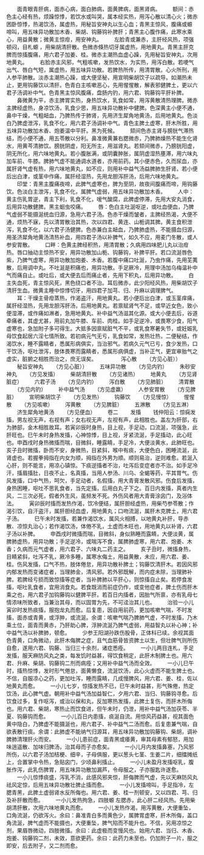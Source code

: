 <!-- { "loadSidebar": true } -->
　　面青眼青肝病，面赤心病，面白肺病，面黄脾病，面黑肾病。
　　额间：赤色主心经有热，烦躁惊悸，若饮水或叫哭，属本经实热，用泻心散以清心火；微赤困卧惊悸，热渴饮汤，属虚热，用秘旨安神丸以生心血；青黑主惊风，腹痛或螈 啼叫，用五味异功散加木香、柴胡、钩藤钩补脾肝；青黑主心腹作痛，此寒水乘心，用益黄散；微黄主惊疳，用安神丸。
　　左脸青或兼赤，主肝经风热，项强顿闷，目札螈 ，用柴胡清肝散。色微赤倏热切牙属虚热，用地黄丸。青黑主肝克脾而惊搐腹痛，用六君子加姜、桂。微赤主潮热血虚心躁，先用秘旨安神丸，次用地黄丸。
　　右脸赤主风邪，气粗咳嗽，发热饮水，为实热，用泻白散。若哽气出气、唇白气短，属虚热，用五味异功散。若脾热所传，用清胃散。心火所刑，用人参平肺散。淡赤主潮热心躁，或大便坚秘，用宣明柴胡饮子以疏导。如潮热未止，更用钩藤饮以清肝。色青白主咳嗽恶心，先用惺惺散，解表邪健脾土，更以六君子汤调补中气。色青黑主惊风腹痛，盘肠内钓，用六君、钩藤钩平肝补脾。
　　鼻微黄为平，赤主脾胃实热，身热饮水，乳食如常，用泻黄散清热理脾。微赤主脾经虚热，身凉饮汤，乳食少思，用五味异功散补中健脾。色深黄主小便不通，鼻中干燥，气粗衄血，乃脾热传于肺肾，先用济生犀角地黄汤，后用地黄丸。色淡白乃脾虚泄泻，乳食不化，用六君子汤调补中气。青色主脾土虚寒，肝木所胜，用五味异功散加木香、炮姜温中平肝。黑为死候。
　　颏间色赤主肾与膀胱气滞热结，而小便不通，用五苓散以分利。鼻准微黄兼右腮微赤，乃脾肺燥热不能生化肾水，用黄芩清肺饮。膀胱阴虚，阳无所主，用滋肾丸。若颏间微赤，乃膀胱阳虚，阴无所化，用六味地黄丸。若小腹胀满，或阴囊肿胀，属阴虚湿热壅滞，用六味丸加车前、牛膝。脾肺气虚不能通调水道者，亦用前药。其小便赤色，久而尿血，亦属肝肾气虚有热，用六味地黄丸，如不应，则用补中益气汤益脾肺生肝肾。若小便后出白津，或茎中作痛，属肝经湿热，先用龙胆泻肝汤，后用六味地黄丸。
　　印堂：青黑主腹痛夜啼，此脾气虚寒也，脾为至阴，故夜间腹痛而啼，用钩藤饮。色淡白主泄泻，乳食不化，属脾气虚弱，用五味异功散加木香。
　　人中：黄主伤乳胃逆，青主下利，乳食不化，嗳气酸腐，此脾虚停滞，先用大安丸消食，后用异功散健脾。黑主蛔虫咬痛。
　　唇：色白主吐涎呕逆，或吐血便血，乃脾气虚弱不能摄涎统血归源，急用六君子汤。色赤干燥而皱者，主脾经热渴，大便不通，烦热不寐，先以清胃散治其热，次以四君、黄连、山栀调其脾。黄主食积泄泻，乳食不化，以六君子汤健脾。色赤兼白主衄血，乃脾肺虚热，不能摄血归源，用圣济犀角地黄汤清热补血，用四君子汤以补脾气，如久不应，用麦门冬散，或人参安胃散。
　　口畔：色黄主脾经积热，用清胃散；久病用四味肥儿丸以治疳热。唇口抽动主惊热不安，用异功散加山栀、钩藤钩，补脾平肝。若口流涎唇色紫，乃脾气虚寒，用异功散加炮姜、木香。若腹中痛口吐涎，乃虫作痛，先用芜荑散，后用调中丸。不吐涎是积痛也，用异功散。手足厥冷，用理中汤加乌梅温补中气而痛自止。或吐后，或大便去后而痛止者，先用下积丸，后用异功散。
　　白主失血死，青主惊风死，黑色绕口者不治。耳后微赤，此少阳经风热，用柴胡饮子清肝生血。微黄主睡中惊悸切牙，用四君子加芎、归、升麻以调理脾气。
　　耳：干燥主骨疳蒸热，作渴盗汗，用地黄丸。若小便后出白津，或玉茎痒痛，属肝经湿热，先用龙胆泻肝汤，后用地黄丸。若禀赋肾气不足，或早近女色，致小便湿滞，或作痛如淋者，急用地黄丸、补中益气汤滋其化源。或大小便去后，谷道牵痛者，其虚尤甚，用前丸加牛膝、车前、肉桂。如手足逆冷，或畏寒少食，阳气虚寒也，急加附子多可得生。大抵多因禀赋脏气不平，或乳食寒暑失节，或妊娠乳母饮食起居六淫七情所致。若初病元气无亏，乳食如常，发热壮热，二便秘结，作渴饮水，睡不露睛者，悉属形病俱实，当治邪气。若病久元气已亏，食少发热，口干饮汤，呕吐泄泻，肢体畏寒而露睛者，悉属形病俱虚，当补正气，更宜审胎气之虚实，脏腑之相胜而治之，庶无误矣。
　　
　　泻心散
　　（方见心脏））
　　秘旨安神丸
　　（方见心脏））
　　五味异功散
　　（方见内钓）
　　朱砂安神丸
　　（方见发搐）
　　柴胡清肝散
　　（方见诸热）
　　地黄丸
　　（方见肾脏症）
　　六君子汤
　　（方见内钓）
　　泻白散
　　（方见肺脏）
　　清胃散
　　（方见内钓）
　　补中益气汤
　　（方见虚羸）
　　人参安胃散
　　（方见脾脏）
　　宣明柴胡饮子
　　（方见发热）
　　钩藤饮
　　（方见慢惊）
　　惺惺散
　　（方见咳嗽）
　　泻黄散
　　（方见脾脏）
　　五淋散
　　（方见五淋）
　　济生犀角地黄汤
　　（方见便血）
　　卷二
　　发搐
　　钱仲阳云：惊痫发搐，男左视无声，右视有声；女右视无声，左视有声，此相胜也。盖左为肝部，右为肺部，金木相胜故耳。若寅卯辰时身热，目上视，手足动，口流涎，项强急，此肝旺也。巳午未时身热发搐，心神惊悸，目上视，牙紧流涎，手足搐动，此心旺也。申酉戌时身热微搐而喘，目微斜，睡露睛，手足冷，大便淡黄水，此肺旺也。亥子丑时微搐，卧而不安，身微热，目紧斜，喉中有痰，大便色白，困睡流涎，此肾虚也。若握拳拇指在内女为顺，拇指在外男为顺。顺则易治，逆则难愈。若涎入心肝，则不能言，用凉心镇惊。下痰逆搐者不治，吐泻后变症者亦不治。如手足冷汗，搐眉搐肚，日夜不止，名真搐，当用人参汤、川乌、全蝎等药，平其胃气。伤风发搐，口中气热，呵欠，手足动者，名假搐，用大青膏发散风邪。伤食后发搐，身热困睡，呕吐不思乳食者，当先定搐，后用白丸子下之。百日内发搐，真者内生风，二三次必死，假者外生风，虽频发不死。外伤风者用大青膏涂囟门，及浴体法。
　　寅卯辰时搐而发热作渴，饮冷便结，属肝胆经虚热，用柴芍参苓散；作渴引饮，自汗盗汗，属肝胆经血虚，用地黄丸；口吻流涎，属肝木克脾土，用六君子汤。
　　巳午未时发搐，若兼作渴饮水，属风火相搏，以地黄丸补肝，导赤散、凉惊丸治心；若作渴饮汤，体倦不乳，土虚而木旺也，用地黄丸以补肾，六君子汤以补脾。
　　申酉戌时微搐而喘，目微斜，身似熟睡而露睛，大便淡黄，属脾肺虚热，用异功散；手足逆冷，或喘泻不食，属脾肺虚寒，用六君、炮姜、木香；久病而元气虚者，用六君子、六味丸二药主之。
　　亥子丑时，微搐身热，目睛紧斜，吐泻不乳，厥冷多睡，属寒水侮土，用益黄散，未应，用六君、姜、桂。伤风发搐，口气不热，肢体倦怠，用异功散补脾土；钩藤饮清肝木。若因风邪内郁发热而变诸症者，当理肺金，清风邪。若外邪既解，而内症未除，当理肺补脾。若脾经亏损而致惊搐等症者，当补脾肺以平肝心，则惊搐自止矣。若停食发搐，呕吐乳食者，宜用消食丸。若食既消而前症仍作，或变他症者，脾土伤而肝木乘之也，用六君子加钩藤钩以健脾平肝。若百日内搐者，因胎气所禀，亦有乳母七情浓味所致者，当兼治其母，而以固胃为先，不可迳治其儿也。
　　治验一小儿寅卯时发热痰搐，服抱龙丸而愈。后复患，因自用前药，更加咳嗽气喘，不时发搐，面赤或青黄，或浮肿，或流涎。余谓：咳嗽气喘乃脾肺气虚，不时发搐，乃木乘土位，面青而黄赤，乃肝助心脾，浮肿流涎乃脾气虚弱，用益智丸以补心神；补中益气汤以补脾肺，顿愈。
　　少参王阳湖孙跌伤股骨，正体科已续。余视其面色青黄，口角微动，此肝木侮脾之症，且气血筋骨皆资脾土以生，但壮脾气则所伤自愈，遂用六君、钩藤、当归三十余剂，诸症悉痊。
　　一小儿两目连札，手足发搐，服天麻防风丸之类，每发饥时益甚，得饮食稍定，此肝木制脾土也。用六君、升麻、柴胡、钩藤钩二剂而病痊；又用补中益气汤而全效。
　　一小儿巳午时，搐热惊悸，发时形气倦怠，面黄懒食，流涎饮汤，此心火虚而不能生脾土也。不信，自服凉心之药，更加吐泻，睡而露睛，几成慢脾风，用六君、姜、桂，佐以地黄丸而愈。
　　一小儿七岁，惊搐发热不已，巳午未时益甚，形气殊倦，热定饮汤，此心脾气虚。朝用补中益气汤加益智仁，夕用六君、当归、钩藤钩寻愈。后饮食过多，复作呕泻，或治以保和丸，反加寒热发搐，此脾土复伤，而肝木所侮也。用六君、柴胡，寒热止而饮食进，但午未时，仍泄，用补中益气汤加茯苓、半夏、钩藤钩而愈。
　　一小儿百日内患搐，痰涎自流。用惊风药益甚，视其面色黄中隐白，乃脾虚不能摄涎也，用六君子、补中益气二汤而愈。后复患兼气喘，自欲表散行痰。余谓：此肺虚不能纳气归源耳，用五味异功散加钩藤钩、柴胡，调补脾肺清理肝火而安。
　　一小儿患前症，面青黑或痿黄，审其母素有郁怒，用加味逍遥散、加味归脾汤，治其母而子亦愈矣。
　　一小儿月内发搐鼻塞，乃风邪所伤，以六君子汤加桔梗、细辛，子母俱服，更以葱头七茎、生姜二片，细擂摊纸上，合置掌中令热，急贴囟门，少顷鼻利搐止。
　　一小儿未盈月发搐呕乳，腹胀作泻，此乳伤脾胃，用五味异功散加漏芦，令母服之，子亦服匙许遂愈。
　　一小儿惊悸痰盛，泻乳不消，此感风邪夹惊，肝侮脾而气虚，先以天麻防风丸祛风定惊，后用五味异功散壮脾止搐而愈。
　　一小儿发搐啼叫，手足指冷，左腮青黑，此脾土虚弱肾水反所侮也。用六君、姜、桂一剂顿安，又以四君、芎、归及补肝散而愈。
　　一小儿发热拘急，四肢螈 左腮赤，此心肝二经风热。先用柴胡清肝散，次用六味地黄丸而愈。
　　一小儿发热作渴，用泻黄散，大便重坠，口角流涎，仍欲泻火。余曰：鼻准青白多而黄色少，属脾胃虚寒，肝木所侮，盖口角流涎，脾气虚而不能摄也，大便重坠，脾气陷而不能升也。不信，另用凉惊之剂，果眉唇微动，四肢微搐。余曰：此虚极而变慢风也。始用六君、当归、木香、炮姜、钩藤钩二剂，未效，意欲更药。余曰：此药力未至也。仍加附子一片，服之即安，后去附子，又二剂而愈。
